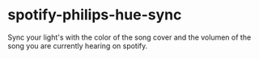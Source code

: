 # spotify-philips-hue-sync

Sync your light's with the color of the song cover and the volumen of the song you are currently hearing on spotify.
